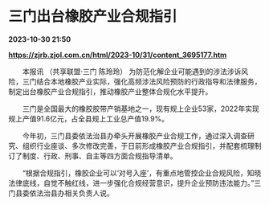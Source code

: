 # 三门出台橡胶产业合规指引

**2023-10-30 21:50**

**https://zjrb.zjol.com.cn/html/2023-10/31/content_3695177.htm**

　　本报讯 （共享联盟·三门 陈玲玲） 为防范化解企业可能遇到的涉法涉诉风险，三门结合本地橡胶产业实际，强化高频涉法风险预防的行政指导和法律服务，制定出台橡胶产业合规指引，推动橡胶产业整体合规化水平提升。

　　三门是全国最大的橡胶胶带产销基地之一，现有规上企业53家，2022年实现规上产值91.6亿元，占全县规上工业总产值19.9%。

　　今年初，三门县委依法治县办牵头开展橡胶产业合规工作，通过深入调查研究、组织行业座谈、多次修改完善，于日前形成橡胶产业合规指引，并配套梳理制订了制度、行政、刑事、自主等四方面合规指导清单。

　　“根据合规指引，橡胶企业可以‘对号入座’，有重点地管控企业合规风险，知晓法律底线，自觉不触红线，进一步强化合规经营意识，提升企业预防违法能力。”三门县委依法治县办相关负责人说。